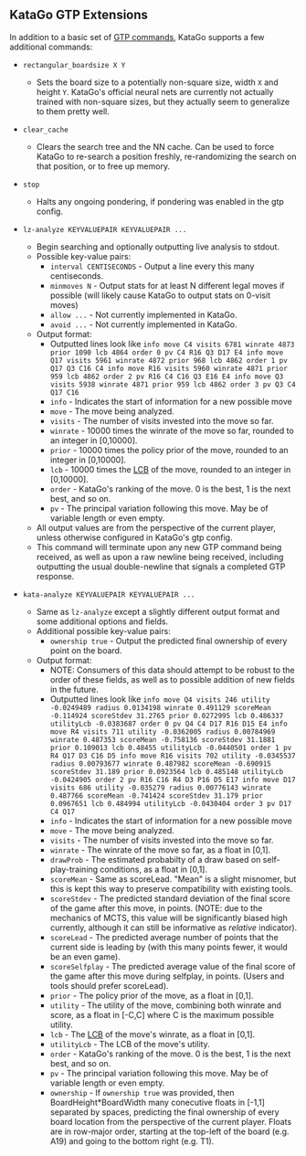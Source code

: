 ## KataGo GTP Extensions

In addition to a basic set of [GTP commands](https://www.lysator.liu.se/~gunnar/gtp/), KataGo supports a few additional commands:

   * `rectangular_boardsize X Y`
      * Sets the board size to a potentially non-square size, width `X` and height `Y`. KataGo's official neural nets are currently not actually trained with non-square sizes, but they actually seem to generalize to them pretty well.
   * `clear_cache`
      * Clears the search tree and the NN cache. Can be used to force KataGo to re-search a position freshly, re-randomizing the search on that position, or to free up memory.
   * `stop`
      * Halts any ongoing pondering, if pondering was enabled in the gtp config.
   * `lz-analyze KEYVALUEPAIR KEYVALUEPAIR ...`
      * Begin searching and optionally outputting live analysis to stdout.
      * Possible key-value pairs:
         * `interval CENTISECONDS` - Output a line every this many centiseconds.
         * `minmoves N` - Output stats for at least N different legal moves if possible (will likely cause KataGo to output stats on 0-visit moves)
         * `allow ...` - Not currently implemented in KataGo.
         * `avoid ...` - Not currently implemented in KataGo.
      * Output format:
         * Outputted lines look like `info move C4 visits 6781 winrate 4873 prior 1090 lcb 4864 order 0 pv C4 R16 Q3 D17 E4 info move Q17 visits 5961 winrate 4872 prior 968 lcb 4862 order 1 pv Q17 Q3 C16 C4 info move R16 visits 5960 winrate 4871 prior 959 lcb 4862 order 2 pv R16 C4 C16 Q3 E16 E4 info move Q3 visits 5938 winrate 4871 prior 959 lcb 4862 order 3 pv Q3 C4 Q17 C16`
         * `info` - Indicates the start of information for a new possible move
         * `move` - The move being analyzed.
         * `visits` - The number of visits invested into the move so far.
         * `winrate` - 10000 times the winrate of the move so far, rounded to an integer in [0,10000].
         * `prior` - 10000 times the policy prior of the move, rounded to an integer in [0,10000].
         * `lcb` - 10000 times the [LCB](https://github.com/leela-zero/leela-zero/issues/2282) of the move, rounded to an integer in [0,10000].
         * `order` - KataGo's ranking of the move. 0 is the best, 1 is the next best, and so on.
         * `pv` - The principal variation following this move. May be of variable length or even empty.
      * All output values are from the perspective of the current player, unless otherwise configured in KataGo's gtp config.
      * This command will terminate upon any new GTP command being received, as well as upon a raw newline being received, including outputting the usual double-newline that signals a completed GTP response.

   * `kata-analyze KEYVALUEPAIR KEYVALUEPAIR ...`
      * Same as `lz-analyze` except a slightly different output format and some additional options and fields.
      * Additional possible key-value pairs:
         * `ownership true` - Output the predicted final ownership of every point on the board.
      * Output format:
         * NOTE: Consumers of this data should attempt to be robust to the order of these fields, as well as to possible addition of new fields in the future.
         * Outputted lines look like `info move Q4 visits 246 utility -0.0249489 radius 0.0134198 winrate 0.491129 scoreMean -0.114924 scoreStdev 31.2765 prior 0.0272995 lcb 0.486337 utilityLcb -0.0383687 order 0 pv Q4 C4 D17 R16 D15 E4 info move R4 visits 711 utility -0.0362005 radius 0.00784969 winrate 0.487353 scoreMean -0.758136 scoreStdev 31.1881 prior 0.109013 lcb 0.48455 utilityLcb -0.0440501 order 1 pv R4 Q17 D3 C16 D5 info move R16 visits 702 utility -0.0345537 radius 0.00793677 winrate 0.487982 scoreMean -0.690915 scoreStdev 31.189 prior 0.0923564 lcb 0.485148 utilityLcb -0.0424905 order 2 pv R16 C16 R4 D3 P16 D5 E17 info move D17 visits 686 utility -0.035279 radius 0.00776143 winrate 0.487766 scoreMean -0.741424 scoreStdev 31.179 prior 0.0967651 lcb 0.484994 utilityLcb -0.0430404 order 3 pv D17 C4 Q17`
         * `info` - Indicates the start of information for a new possible move
         * `move` - The move being analyzed.
         * `visits` - The number of visits invested into the move so far.
         * `winrate` - The winrate of the move so far, as a float in [0,1].
         * `drawProb` - The estimated probabilty of a draw based on self-play-training conditions, as a float in [0,1].
         * `scoreMean` - Same as scoreLead. "Mean" is a slight misnomer, but this is kept this way to preserve compatibility with existing tools.
         * `scoreStdev` - The predicted standard deviation of the final score of the game after this move, in points. (NOTE: due to the mechanics of MCTS, this value will be significantly biased high currently, although it can still be informative as *relative* indicator).
         * `scoreLead` - The predicted average number of points that the current side is leading by (with this many points fewer, it would be an even game).
         * `scoreSelfplay` - The predicted average value of the final score of the game after this move during selfplay, in points. (Users and tools should prefer scoreLead).
         * `prior` - The policy prior of the move, as a float in [0,1].
         * `utility` - The utility of the move, combining both winrate and score, as a float in [-C,C] where C is the maximum possible utility.
         * `lcb` - The [LCB](https://github.com/leela-zero/leela-zero/issues/2282) of the move's winrate, as a float in [0,1].
         * `utilityLcb` - The LCB of the move's utility.
         * `order` - KataGo's ranking of the move. 0 is the best, 1 is the next best, and so on.
         * `pv` - The principal variation following this move. May be of variable length or even empty.
         * `ownership` - If `ownership true` was provided, then BoardHeight*BoardWidth many conecutive floats in [-1,1] separated by spaces, predicting the final ownership of every board location from the perspective of the current player. Floats are in row-major order, starting at the top-left of the board (e.g. A19) and going to the bottom right (e.g. T1).
